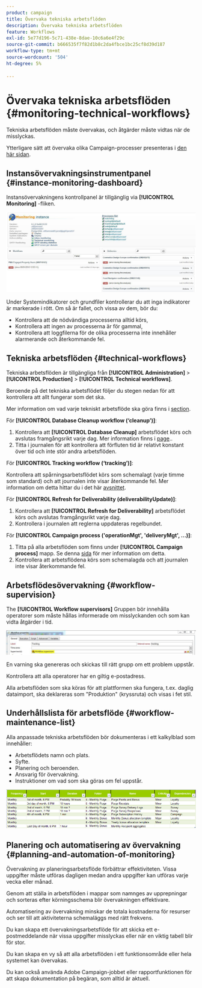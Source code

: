 ```yaml
---
product: campaign
title: Övervaka tekniska arbetsflöden
description: Övervaka tekniska arbetsflöden
feature: Workflows
exl-id: 5e77d196-5c71-438e-8dae-10c6a6e4f29c
source-git-commit: b666535f7f82d1b8c2da4fbce1bc25cf8d39d187
workflow-type: tm+mt
source-wordcount: '504'
ht-degree: 5%

---
```


# Övervaka tekniska arbetsflöden {#monitoring-technical-workflows}



Tekniska arbetsflöden måste övervakas, och åtgärder måste vidtas när de misslyckas.

Ytterligare sätt att övervaka olika Campaign-processer presenteras i [den här sidan](../../production/using/monitoring-guidelines.md).

## Instansövervakningsinstrumentpanel {#instance-monitoring-dashboard}

Instansövervakningens kontrollpanel är tillgänglig via **[!UICONTROL Monitoring]** -fliken.

![](assets/monitoring_technical_workflows1.png)

Under Systemindikatorer och grundfiler kontrollerar du att inga indikatorer är markerade i rött. Om så är fallet, och vissa av dem, bör du:

* Kontrollera att de nödvändiga processerna alltid körs,
* Kontrollera att ingen av processerna är för gammal,
* Kontrollera att loggfilerna för de olika processerna inte innehåller alarmerande och återkommande fel.

## Tekniska arbetsflöden {#technical-workflows}

Tekniska arbetsflöden är tillgängliga från **[!UICONTROL Administration]** > **[!UICONTROL Production]** > **[!UICONTROL Technical workflows]**.

Beroende på det tekniska arbetsflödet följer du stegen nedan för att kontrollera att allt fungerar som det ska.

Mer information om vad varje tekniskt arbetsflöde ska göra finns i [section](about-technical-workflows.md).

För **[!UICONTROL Database Cleanup workflow (‘cleanup’)]**:

1. Kontrollera att **[!UICONTROL Database Cleanup]** arbetsflödet körs och avslutas framgångsrikt varje dag. Mer information finns i [page](../../production/using/database-cleanup-workflow.md)..
1. Titta i journalen för att kontrollera att förfluten tid är relativt konstant över tid och inte stör andra arbetsflöden.

För **[!UICONTROL Tracking workflow (‘tracking’)]**:

Kontrollera att spårningsarbetsflödet körs som schemalagt (varje timme som standard) och att journalen inte visar återkommande fel. Mer information om detta hittar du i det här [avsnittet](delivery.md).

För **[!UICONTROL Refresh for Deliverability (deliverabilityUpdate)]**:

1. Kontrollera att **[!UICONTROL Refresh for Deliverability]** arbetsflödet körs och avslutas framgångsrikt varje dag.
1. Kontrollera i journalen att reglerna uppdateras regelbundet.

För **[!UICONTROL Campaign process ('operationMgt', 'deliveryMgt', ...)]**:

1. Titta på alla arbetsflöden som finns under **[!UICONTROL Campaign process]** mapp. Se denna [sida](about-technical-workflows.md) för mer information om detta.
1. Kontrollera att arbetsflödena körs som schemalagda och att journalen inte visar återkommande fel.

## Arbetsflödesövervakning {#workflow-supervision}

The **[!UICONTROL Workflow supervisors]** Gruppen bör innehålla operatorer som måste hållas informerade om misslyckanden och som kan vidta åtgärder i tid.

![](assets/monitoring_technical_workflows3.png)

En varning ska genereras och skickas till rätt grupp om ett problem uppstår.

Kontrollera att alla operatorer har en giltig e-postadress.

Alla arbetsflöden som ska köras för att plattformen ska fungera, t.ex. daglig dataimport, ska deklareras som &quot;Produktion&quot; (kryssruta) och visas i fet stil.

## Underhållslista för arbetsflöde {#workflow-maintenance-list}

Alla anpassade tekniska arbetsflöden bör dokumenteras i ett kalkylblad som innehåller:

* Arbetsflödets namn och plats.
* Syfte.
* Planering och beroenden.
* Ansvarig för övervakning.
* Instruktioner om vad som ska göras om fel uppstår.

![](assets/monitoring_technical_workflows4.png)

## Planering och automatisering av övervakning {#planning-and-automation-of-monitoring}

Övervakning av planeringsarbetsflöde förbättrar effektiviteten. Vissa uppgifter måste utföras dagligen medan andra uppgifter kan utföras varje vecka eller månad.

Genom att ställa in arbetsflöden i mappar som namnges av upprepningar och sorteras efter körningsschema blir övervakningen effektivare.

Automatisering av övervakning minskar de totala kostnaderna för resurser och ser till att aktiviteterna schemaläggs med rätt frekvens.

Du kan skapa ett övervakningsarbetsflöde för att skicka ett e-postmeddelande när vissa uppgifter misslyckas eller när en viktig tabell blir för stor.

Du kan skapa en vy så att alla arbetsflöden i ett funktionsområde eller hela systemet kan övervakas.

Du kan också använda Adobe Campaign-jobbet eller rapportfunktionen för att skapa dokumentation på begäran, som alltid är aktuell.
